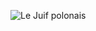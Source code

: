 ![Le Juif polonais](https://upload.wikimedia.org/wikipedia/commons/thumb/5/59/Mossy_leaf-tailed_gecko_%28Uroplatus_sikorae%29_Montagne_d%E2%80%99Ambre_2.jpg/350px-Mossy_leaf-tailed_gecko_%28Uroplatus_sikorae%29_Montagne_d%E2%80%99Ambre_2.jpg)